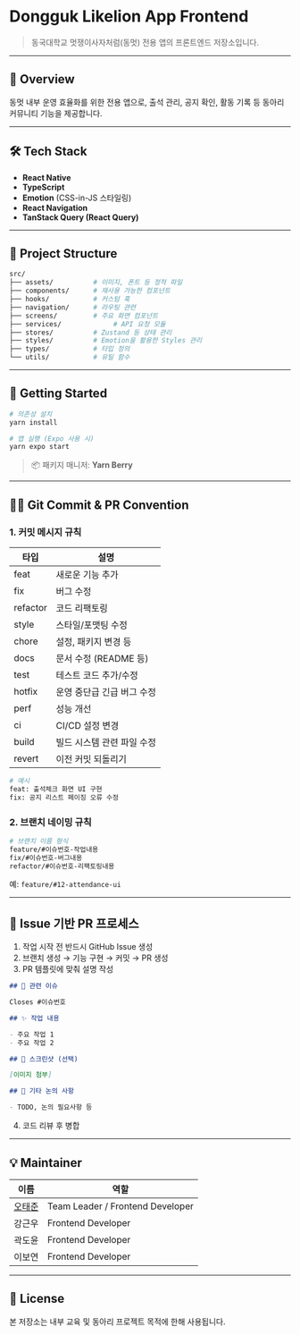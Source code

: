 # Dongguk Likelion App Frontend

> 동국대학교 멋쟁이사자처럼(동멋) 전용 앱의 프론트엔드 저장소입니다.

---

## 🚀 Overview

동멋 내부 운영 효율화를 위한 전용 앱으로, 출석 관리, 공지 확인, 활동 기록 등 동아리 커뮤니티 기능을 제공합니다.

---

## 🛠️ Tech Stack

- **React Native**
- **TypeScript**
- **Emotion** (CSS-in-JS 스타일링)
- **React Navigation**
- **TanStack Query (React Query)**

---

## 📁 Project Structure

```bash
src/
├── assets/          # 이미지, 폰트 등 정적 파일
├── components/      # 재사용 가능한 컴포넌트
├── hooks/           # 커스텀 훅
├── navigation/      # 라우팅 관련
├── screens/         # 주요 화면 컴포넌트
├── services/             # API 요청 모듈
├── stores/          # Zustand 등 상태 관리
├── styles/          # Emotion을 활용한 Styles 관리
├── types/           # 타입 정의
└── utils/           # 유틸 함수
```

---

## 🧩 Getting Started

```bash
# 의존성 설치
yarn install

# 앱 실행 (Expo 사용 시)
yarn expo start
```

> 📦 패키지 매니저: **Yarn Berry**

---

## 🧑‍💻 Git Commit & PR Convention

### 1. 커밋 메시지 규칙

| 타입     | 설명                       |
| -------- | -------------------------- |
| feat     | 새로운 기능 추가           |
| fix      | 버그 수정                  |
| refactor | 코드 리팩토링              |
| style    | 스타일/포맷팅 수정         |
| chore    | 설정, 패키지 변경 등       |
| docs     | 문서 수정 (README 등)      |
| test     | 테스트 코드 추가/수정      |
| hotfix   | 운영 중단급 긴급 버그 수정 |
| perf     | 성능 개선                  |
| ci       | CI/CD 설정 변경            |
| build    | 빌드 시스템 관련 파일 수정 |
| revert   | 이전 커밋 되돌리기         |

```bash
# 예시
feat: 출석체크 화면 UI 구현
fix: 공지 리스트 페이징 오류 수정
```

### 2. 브랜치 네이밍 규칙

```bash
# 브랜치 이름 형식
feature/#이슈번호-작업내용
fix/#이슈번호-버그내용
refactor/#이슈번호-리팩토링내용
```

예: `feature/#12-attendance-ui`

---

## 🔀 Issue 기반 PR 프로세스

1. 작업 시작 전 반드시 GitHub Issue 생성
2. 브랜치 생성 → 기능 구현 → 커밋 → PR 생성
3. PR 템플릿에 맞춰 설명 작성

```md
## 🔗 관련 이슈

Closes #이슈번호

## ✨ 작업 내용

- 주요 작업 1
- 주요 작업 2

## 📸 스크린샷 (선택)

[이미지 첨부]

## 💬 기타 논의 사항

- TODO, 논의 필요사항 등
```

4. 코드 리뷰 후 병합

---

## 💡 Maintainer

| 이름                                 | 역할                             |
| ------------------------------------ | -------------------------------- |
| [오태준](https://github.com/taejun0) | Team Leader / Frontend Developer |
| 강근우                               | Frontend Developer               |
| 곽도윤                               | Frontend Developer               |
| 이보연                               | Frontend Developer               |

---

## 📝 License

본 저장소는 내부 교육 및 동아리 프로젝트 목적에 한해 사용됩니다.
